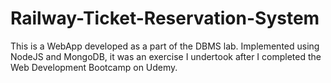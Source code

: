 # Railway-Ticket-Reservation-System
This is a WebApp developed as a part of the DBMS lab. Implemented using NodeJS and MongoDB, it was an exercise I undertook after I completed the Web Development Bootcamp on Udemy.

